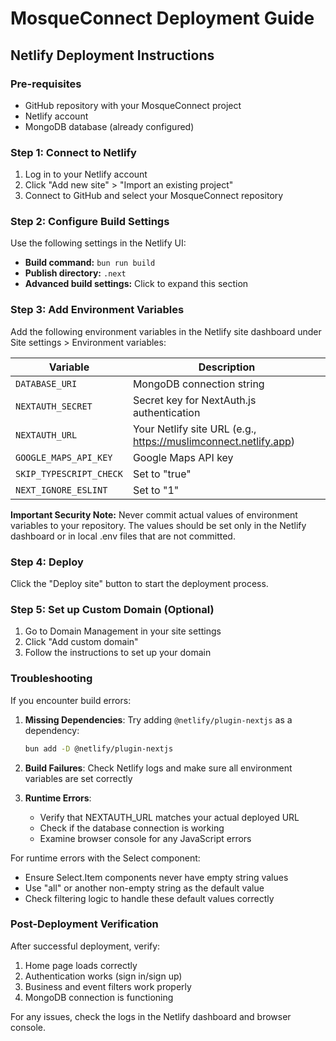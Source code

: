 # MosqueConnect Deployment Guide

## Netlify Deployment Instructions

### Pre-requisites
- GitHub repository with your MosqueConnect project
- Netlify account
- MongoDB database (already configured)

### Step 1: Connect to Netlify
1. Log in to your Netlify account
2. Click "Add new site" > "Import an existing project"
3. Connect to GitHub and select your MosqueConnect repository

### Step 2: Configure Build Settings
Use the following settings in the Netlify UI:
- **Build command:** `bun run build`
- **Publish directory:** `.next`
- **Advanced build settings:** Click to expand this section

### Step 3: Add Environment Variables
Add the following environment variables in the Netlify site dashboard under Site settings > Environment variables:

| Variable | Description |
|----------|-------------|
| `DATABASE_URI` | MongoDB connection string |
| `NEXTAUTH_SECRET` | Secret key for NextAuth.js authentication |
| `NEXTAUTH_URL` | Your Netlify site URL (e.g., https://muslimconnect.netlify.app) |
| `GOOGLE_MAPS_API_KEY` | Google Maps API key |
| `SKIP_TYPESCRIPT_CHECK` | Set to "true" |
| `NEXT_IGNORE_ESLINT` | Set to "1" |

**Important Security Note:** Never commit actual values of environment variables to your repository. The values should be set only in the Netlify dashboard or in local .env files that are not committed.

### Step 4: Deploy
Click the "Deploy site" button to start the deployment process.

### Step 5: Set up Custom Domain (Optional)
1. Go to Domain Management in your site settings
2. Click "Add custom domain"
3. Follow the instructions to set up your domain

### Troubleshooting

If you encounter build errors:

1. **Missing Dependencies**: Try adding `@netlify/plugin-nextjs` as a dependency:
   ```bash
   bun add -D @netlify/plugin-nextjs
   ```

2. **Build Failures**: Check Netlify logs and make sure all environment variables are set correctly

3. **Runtime Errors**:
   - Verify that NEXTAUTH_URL matches your actual deployed URL
   - Check if the database connection is working
   - Examine browser console for any JavaScript errors

For runtime errors with the Select component:
- Ensure Select.Item components never have empty string values
- Use "all" or another non-empty string as the default value
- Check filtering logic to handle these default values correctly

### Post-Deployment Verification

After successful deployment, verify:
1. Home page loads correctly
2. Authentication works (sign in/sign up)
3. Business and event filters work properly
4. MongoDB connection is functioning

For any issues, check the logs in the Netlify dashboard and browser console.
